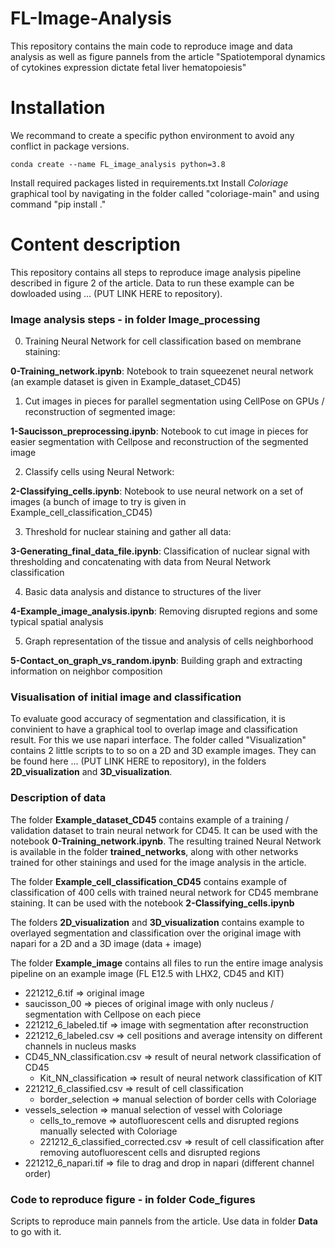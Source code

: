 # FL-Image-Analysis

This repository contains the main code to reproduce image and data analysis as well as figure pannels from the article "Spatiotemporal dynamics of cytokines expression dictate fetal liver hematopoiesis"

# Installation

We recommand to create a specific python environment to avoid any conflict in package versions.
```
conda create --name FL_image_analysis python=3.8
```
Install required packages listed in requirements.txt
Install *Coloriage* graphical tool by navigating in the folder called "coloriage-main" and using command "pip install ."

# Content description
This repository contains all steps to reproduce image analysis pipeline described in figure 2 of the article. Data to run these example can be dowloaded using ... (PUT LINK HERE to repository).
### Image analysis steps - in folder **Image_processing**
0. Training Neural Network for cell classification based on membrane staining:

**0-Training_network.ipynb**: Notebook to train squeezenet neural network (an example dataset is given in Example_dataset_CD45)

1. Cut images in pieces for parallel segmentation using CellPose on GPUs / reconstruction of segmented image:

**1-Saucisson_preprocessing.ipynb**: Notebook to cut image in pieces for easier segmentation with Cellpose and reconstruction of the segmented image

2. Classify cells using Neural Network:

**2-Classifying_cells.ipynb**: Notebook to use neural network on a set of images (a bunch of image to try is given in Example_cell_classification_CD45)

3. Threshold for nuclear staining and gather all data:

**3-Generating_final_data_file.ipynb**: Classification of nuclear signal with thresholding and concatenating with data from Neural Network classification

4. Basic data analysis and distance to structures of the liver

**4-Example_image_analysis.ipynb**: Removing disrupted regions and some typical spatial analysis

5. Graph representation of the tissue and analysis of cells neighborhood

**5-Contact_on_graph_vs_random.ipynb**: Building graph and extracting information on neighbor composition

### Visualisation of initial image and classification

To evaluate good accuracy of segmentation and classification, it is convinient to have a graphical tool to overlap image and classification result. For this we use napari interface. The folder called "Visualization" contains 2 little scripts to to so on a 2D and 3D example images. They can be found here ... (PUT LINK HERE to repository), in the folders **2D_visualization** and **3D_visualization**.

### Description of data 

The folder **Example_dataset_CD45** contains example of a training / validation dataset to train neural network for CD45. It can be used with the notebook **0-Training_network.ipynb**. The resulting trained Neural Network is available in the folder **trained_networks**, along with other networks trained for other stainings and used for the image analysis in the article.

The folder **Example_cell_classification_CD45** contains example of classification of 400 cells with trained neural network for CD45 membrane staining. It can be used with the notebook **2-Classifying_cells.ipynb**

The folders **2D_visualization** and **3D_visualization** contains example to overlayed segmentation and classification over the original image with napari for a 2D and a 3D image (data + image)

The folder **Example_image** contains all files to run the entire image analysis pipeline on an example image (FL E12.5 with LHX2, CD45 and KIT)

  - 221212_6.tif => original image
  - saucisson_00 => pieces of original image with only nucleus / segmentation with Cellpose on each piece
  - 221212_6_labeled.tif => image with segmentation after reconstruction
  - 221212_6_labeled.csv => cell positions and average intensity on different channels in nucleus masks
  - CD45_NN_classification.csv => result of neural network classification of CD45
	- Kit_NN_classification => result of neural network classification of KIT
  - 221212_6_classified.csv => result of cell classification
	- border_selection => manual selection of border cells with Coloriage
  - vessels_selection => manual selection of vessel with Coloriage
	- cells_to_remove => autofluorescent cells and disrupted regions manually selected with Coloriage
	- 221212_6_classified_corrected.csv => result of cell classification after removing autofluorescent cells and disrupted regions
  - 221212_6_napari.tif => file to drag and drop in napari (different channel order)
  
### Code to reproduce figure - in folder **Code_figures**
Scripts to reproduce main pannels from the article. Use data in folder **Data** to go with it.
